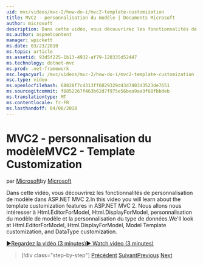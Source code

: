 ```yaml
---
uid: mvc/videos/mvc-2/how-do-i/mvc2-template-customization
title: MVC2 - personnalisation du modèle | Documents Microsoft
author: microsoft
description: Dans cette vidéo, vous découvrirez les fonctionnalités de personnalisation de modèle dans ASP.NET MVC 2. Nous allons nous intéresser à Html.EditorForModel, Html.DisplayForModel, liste de modèles de modèle...
ms.author: aspnetcontent
manager: wpickett
ms.date: 03/23/2010
ms.topic: article
ms.assetid: 93d5f225-1b13-4932-af79-120335d52447
ms.technology: dotnet-mvc
ms.prod: .net-framework
msc.legacyurl: /mvc/videos/mvc-2/how-do-i/mvc2-template-customization
msc.type: video
ms.openlocfilehash: 68828f7c4313ff6029329d43d7403d3523de7651
ms.sourcegitcommit: f8852267f463b62d7f975e56bea9aa3f68fbbdeb
ms.translationtype: MT
ms.contentlocale: fr-FR
ms.lasthandoff: 04/06/2018
---
```

<a name="mvc2---template-customization"></a><span data-ttu-id="1153b-104">MVC2 - personnalisation du modèle</span><span class="sxs-lookup"><span data-stu-id="1153b-104">MVC2 - Template Customization</span></span>
====================
<span data-ttu-id="1153b-105">par [Microsoft](https://github.com/microsoft)</span><span class="sxs-lookup"><span data-stu-id="1153b-105">by [Microsoft](https://github.com/microsoft)</span></span>

<span data-ttu-id="1153b-106">Dans cette vidéo, vous découvrirez les fonctionnalités de personnalisation de modèle dans ASP.NET MVC 2.</span><span class="sxs-lookup"><span data-stu-id="1153b-106">In this video you will learn about the template customization features in ASP.NET MVC 2.</span></span> <span data-ttu-id="1153b-107">Nous allons nous intéresser à Html.EditorForModel, Html.DisplayForModel, personnalisation du modèle de modèle et la personnalisation du type de données.</span><span class="sxs-lookup"><span data-stu-id="1153b-107">We'll look at Html.EditorForModel, Html.DisplayForModel, Model Template customization, and DataType customization.</span></span>

[<span data-ttu-id="1153b-108">&#9654;Regardez la vidéo (3 minutes)</span><span class="sxs-lookup"><span data-stu-id="1153b-108">&#9654; Watch video (3 minutes)</span></span>](https://channel9.msdn.com/Blogs/ASP-NET-Site-Videos/mvc2-template-customization)

> [!div class="step-by-step"]
> <span data-ttu-id="1153b-109">[Précédent](mvc2-model-validation.md)
> [Suivant](aspnet-mvc-2-areas.md)</span><span class="sxs-lookup"><span data-stu-id="1153b-109">[Previous](mvc2-model-validation.md)
[Next](aspnet-mvc-2-areas.md)</span></span>
